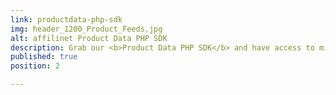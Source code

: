 ```yaml
---
link: productdata-php-sdk
img: header_1200_Product_Feeds.jpg
alt: affilinet Product Data PHP SDK
description: Grab our <b>Product Data PHP SDK</b> and have access to millions of products within minutes.
published: true
position: 2

---
```

